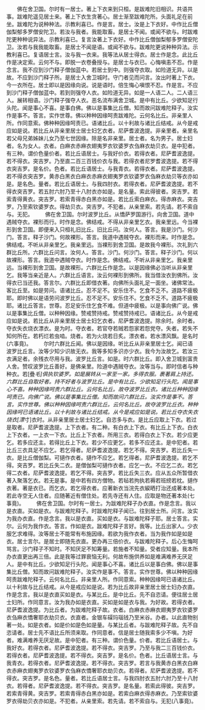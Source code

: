<!-- { "loadSidebar": true } -->
　　佛在舍卫国。尔时有一居士。著上下衣来到只桓。是跋难陀旧相识。共语共事。跋难陀遥见居士来。著上下衣生贪著心。居士渐至跋难陀所。头面礼足在前坐。跋难陀为说种种法。示教利喜已。作是言。居士。汝是上下衣好。中作比丘僧伽梨郁多罗僧安陀卫。若汝与我者。我能取畜。是居士不闻。或闻不欲与。时跋难陀更种种说异法。示教利喜已。复言汝著上下衣好。中作比丘僧伽梨郁多罗僧安陀卫。汝若与我我能取畜。是居士不闻是语。或闻不欲与。跋难陀更说种种异法。示教利喜已。复语居士言。汝与我一衣来。我等法从居士得衣。居士作是念。此比丘作是决定索。云何不与。即脱一衣卷叠授与。是居士与衣已。心悔嗔恚不忍。作是念言。我不应到沙门释子僧伽蓝中。若居士到中。则强夺衣取。如险道无异。以是故。不应到沙门释子所。是居士入舍卫城时。守门者见而问言。汝出时著上下衣。今一衣所在。居士即以是因缘向说。说是语时。倍生悔心嗔恨不忍。作是言。不应到沙门释子僧伽蓝中。若到则强夺人衣。如险道无异。如是一人语二人。二人语三人。展转相语。沙门释子强夺人衣。恶名流布满舍卫城。是中有比丘。少欲知足行头陀。闻是事心不喜。是事白佛。佛以是事集比丘僧。知而故问跋难陀释子。汝实作是事不。答言。实作世尊。佛以种种因缘呵责跋难陀。云何名比丘。非亲里人所。作同意索。佛种种因缘呵责已。语诸比丘。以十利故与诸比丘结戒。从今是戒应如是说。若比丘从非亲里居士居士妇乞衣者。尼萨耆波逸提。非亲里者。亲里名若父母兄弟姊妹儿女乃至七世因缘。除是名非亲里。居士者。名为男子。居士妇者。名为女人。衣者。白麻衣赤麻衣翅夷罗衣钦婆罗衣刍麻衣劫贝衣。是中犯者。有三种。谓价色量价者。若比丘语居士。与我好价衣。若得衣者。尼萨耆波逸提。若不得衣。突吉罗。乃至直二百三百钱价衣与我。若得衣者尼罗耆波逸提。若不得衣突吉罗。是名价。色者。若比丘语居士。与我青衣。若得衣者。尼萨耆波逸提。若不得衣突吉罗。黄赤白黑衣白麻衣赤麻衣翅夷罗衣钦婆罗衣刍麻衣劫贝等衣亦如是。是名色。量者。若比丘语居士。与我四肘衣。若得衣者。尼萨耆波逸提。若不得衣突吉罗。若五肘六肘乃至十八肘衣亦如是。是名量。索此得彼者。突吉罗。若索青得黄衣。突吉罗。若索青得赤白黑亦如是。若比丘索白麻衣。得赤麻衣。突吉罗。乃至索钦婆罗衣。得劫贝衣。突吉罗。不犯者。从亲里索。若先请。若不索自与。无犯。
　　佛在舍卫国。尔时波罗比丘。从憍萨罗国游行。向舍卫国。道中遇贼夺衣。裸形而行。时作是念。佛结戒。不得从非亲里乞衣。我亲里远。今当裸形到舍卫国。即便来入只桓礼旧比丘。旧比丘问。汝何人。答言。我是沙门。何沙门。答言。释子沙门。何故裸形。答言。我道中遇贼夺衣。裸形而来。时作是念。佛结戒。不听从非亲里乞。我亲里远。当裸形到舍卫国。是故我今裸形。次礼到六群比丘所。六群比丘问言。汝何人。答言。沙门。何沙门。答言。释子沙门。何以故裸形。答言。我道中遇贼夺衣。时作是念。佛结戒。不听从非亲里乞。我亲里远。当裸形到舍卫国。是故裸形。六群比丘作是念。以是因缘佛必当听从非亲里乞。我等当亲近是人。六群比丘语言。汝云何裸形到佛所。我当借汝衣到佛所。汝得衣已当还我。答言尔。六群比丘即借衣著。向佛所头面礼足一面坐。诸佛常法。客比丘至。如是劳问。语诸比丘。忍不足不。安乐住不。乞食不乏不。道路不疲极耶。即时佛以是语劳问波罗比丘。忍不足不。安乐住不。乞食不乏不。道路不疲极耶。诸比丘答言。世尊。忍足安乐住乞食不难。但道中疲极。以是事向佛广说。佛以是事集比丘僧。以种种因缘。赞戒赞持戒。赞戒赞持戒已。语诸比丘。从今是戒应如是说。若比丘从非亲里居士居士妇乞衣者。尼萨耆波逸提。除余时。余时者。夺衣失衣烧衣漂衣。是为时。夺衣者。若官夺若贼若怨家若怨党夺。失者。若失不知何所在。若朽烂若虫啮。烧者。若为火烧若日炙。漂衣者。若水漂风飘。是名时(六事竟)。
　　尔时六群比丘闻。佛以是因缘。听比丘从非亲里居士乞。闻已语波罗比丘言。汝等少知少识故无衣。我等多知多识亦少衣。我今为汝故乞。若汝三衣满足者。余残衣尽用与我。波罗比丘言。如是。时六群比丘。即入舍卫城到富贵人舍。赞叹波罗比丘善好。是佛亲里。险道中遇贼夺衣。汝等当与。即时信者与种种衣。若[疊*毛]俱执钦婆罗。如是展转从一家至一家。多得衣服。裹著肩上持还。六群比丘自取好者。持不好者与波罗比丘。是中有比丘。少欲知足行头陀。闻是事心不喜。种种因缘呵责六群比丘。云何名比丘。故夺波罗比丘衣。诸比丘种种因缘呵责已。向佛广说。佛以是事集比丘僧。知而故问六群比丘。汝实作是事不。答言。实作世尊。佛以种种因缘呵责六群比丘。云何名比丘。故夺波罗比丘衣。种种因缘呵已语诸比丘。以十利故与诸比丘结戒。从今是戒应如是说。若比丘夺衣失衣烧衣[漂*寸]衣时。从非亲里居士居士妇乞。自恣多与衣。是比丘应取上下衣。若过是取者。尼萨耆波逸提。上下衣者。有二种。有白衣上下衣。有比丘上下衣。白衣上下衣者。一上衣一下衣。比丘上下衣者。所用三衣。若得白衣上下衣。若少应更乞。若多应还主。若得比丘上下衣。若少不应更乞。若多不应还主。是中犯者。若比丘三衣具足不应乞。若乞得者。尼萨耆波逸提。若乞不得。突吉罗。若比丘失一衣。是比丘僧伽梨。可擿作衣者。擿作不应乞。若乞得者。尼萨耆波逸提。若乞不得。突吉罗。若比丘失二衣。是僧伽梨可擿作衣者。应乞一衣。不应乞二衣。若乞得二衣者。尼萨耆波逸提。若乞不得。突吉罗。若比丘失三衣。应从五众所暂借衣著入聚落乞衣。若无是事。是中若有四方僧物。若毡若拘执若褥若班縍若枕。擿作衣著。著是衣已。而乞衣。若乞得衣者。应著新衣当浣先衣綟晒打治还成著本处。若此寺空无人住者。应随著近有僧住处。若先寺还有人住。应取是物还著本处(七事竟)。
　　佛在舍卫国。尔时有一居士。为跋难陀释子办衣直。作是念言。我以是衣直。买如是衣。与跋难陀释子。时跋难陀释子闻已。往到居士所。问言。汝实为我办衣直。作是念言。我以是衣直。买如是衣。与跋难陀释子耶。居士答言。实尔。云何为我作衣。答言。作如是衣。跋难陀释子言好。我等。比丘出家人。少衣服乞求难得。汝等居士不能常有布施因缘。若欲为我作衣者。当为我作如是如是衣。居士言尔。是居士即随先衣直。更办再三倍价衣。与跋难陀释子。后心生悔呵骂言。沙门释子不知时。不知厌足不知筹量。若施者不知量。受者应知量。我本所办衣直更出再三倍。此是我等过罪衰恼无利。何故布施供养如是难满难养无厌足人。是中有比丘。少欲知足行头陀。闻是事心不喜。诸比丘以是事白佛。佛以是事集比丘僧。知而故问跋难陀释子。汝实作是事不。答言。实作世尊。佛以种种因缘呵责跋难陀释子。云何名比丘。非亲里人所。作同意索。种种因缘呵已语诸比丘。以十利故与比丘结戒。从今是戒应如是说。若为比丘故非亲里居士居士妇办衣直。作是念言。我以是衣直买如是衣。与某比丘。是中比丘。先不自恣请。便往居士居士妇所。作同意言。汝为我办如是衣直。买如是如是衣与我。为好故。若得衣者。尼萨耆波逸提。为比丘者。为跋难陀释子故。衣者。白麻衣赤麻衣翅夷罗衣钦婆罗衣刍麻衣憍奢耶衣劫贝衣。衣直者。金银车磲玛瑙钱乃至米谷。办者。以此直物别著一处。如是衣者。如是价如是色如是量。与某比丘者。与跋难陀释子故。先不自恣请者。居士先不语比丘所须来取。作同意者。信是居士随我索多少不嗔。为好者。难满难养无厌足故。是中犯者。有三种。谓价色量。价者。若比丘语居士。与我好衣。若得衣者。尼萨耆波逸提。若不得衣。突吉罗。乃至与我二三百钱价衣。若得衣者。尼萨耆波逸提。若不得衣。突吉罗。是名价。色者。比丘语居士言。与我青衣。若得衣者。尼萨耆波逸提。若不得衣。突吉罗。若言与我黄赤白黑衣白麻衣赤麻衣翅夷罗衣钦婆罗衣刍麻衣憍奢耶衣劫贝衣。若得者。尼萨耆波逸提。若不得衣。突吉罗。是名色。量者。若比丘语居士言。与我四肘衣五肘六肘乃至十八肘衣。若得者。尼萨耆波逸提。若不得衣。突吉罗。是名量。若索此得彼。突吉罗。若索青得黄。突吉罗。若索青得赤白黑亦如是。若索白麻衣得赤麻衣。乃至索钦婆罗衣得劫贝衣亦如是。不犯者。从亲里索。若先请。若不索自与。无犯(八事竟)。
